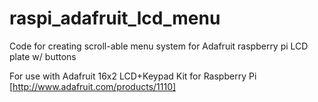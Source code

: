 raspi_adafruit_lcd_menu
=======================

Code for creating scroll-able menu system for Adafruit raspberry pi LCD plate w/ buttons


For use with Adafruit 16x2 LCD+Keypad Kit for Raspberry Pi
[http://www.adafruit.com/products/1110]
